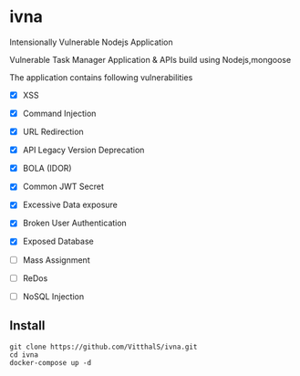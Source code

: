 # ivna
Intensionally Vulnerable Nodejs Application

Vulnerable Task Manager Application &amp; APIs build using Nodejs,mongoose

The application contains following vulnerabilities

- [x] XSS
- [x] Command Injection
- [x] URL Redirection
- [x] API Legacy Version Deprecation
- [x] BOLA (IDOR)
- [x] Common JWT Secret
- [x] Excessive Data exposure
- [x] Broken User Authentication
- [x] Exposed Database
- [ ] Mass Assignment
- [ ] ReDos
- [ ] NoSQL Injection


## Install

    git clone https://github.com/VitthalS/ivna.git
    cd ivna
    docker-compose up -d

